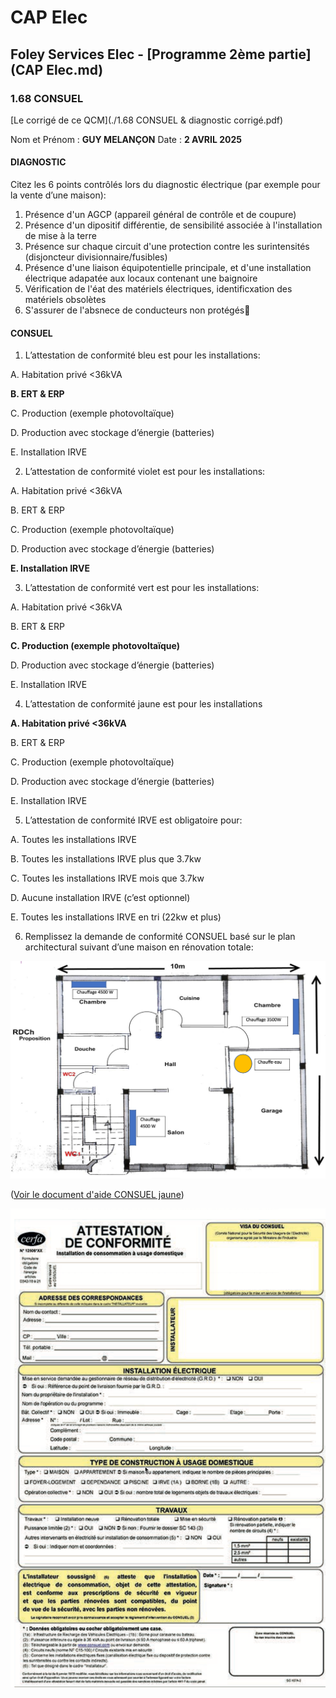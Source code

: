 # CAP Elec
## Foley Services Elec - [Programme 2ème partie](CAP Elec.md)

### 1.68 CONSUEL


[Le corrigé de ce QCM](./1.68 CONSUEL & diagnostic corrigé.pdf)

Nom et Prénom	: **GUY MELANÇON**	Date : **2 AVRIL 2025**

#### DIAGNOSTIC

Citez les 6 points contrôlés lors du diagnostic électrique (par exemple pour la vente d’une maison):

1. Présence d'un AGCP (appareil général de contrôle et de coupure)
2. Présence d'un dipositif différentie, de sensibilité associée à l'installation de mise à la terre
3. Présence sur chaque circuit d'une protection contre les surintensités (disjoncteur divisionnaire/fusibles)
4. Présence d'une liaison équipotentielle principale, et d'une installation électrique adapatée aux locaux contenant une baignoire
5. Vérification de l'éat des matériels électriques, identificxation des matériels obsolètes
6. S'assurer de l'absnece de conducteurs non protégés

#### CONSUEL

1. L’attestation de conformité bleu est pour les installations:

  A. Habitation privé <36kVA

  **B. ERT & ERP**

  C. Production (exemple photovoltaïque)

  D. Production avec stockage d’énergie (batteries)

  E. Installation IRVE


2. L’attestation de conformité violet est pour les installations:

  A. Habitation privé <36kVA

  B. ERT & ERP

  C. Production (exemple photovoltaïque)

  D. Production avec stockage d’énergie (batteries)

  **E. Installation IRVE**


3. L’attestation de conformité vert est pour les installations:

  A. Habitation privé <36kVA

  B. ERT & ERP

  **C. Production (exemple photovoltaïque)**

  D. Production avec stockage d’énergie (batteries)

  E. Installation IRVE

4. L’attestation de conformité jaune est pour les installations

  **A. Habitation privé <36kVA**

  B. ERT & ERP

  C. Production (exemple photovoltaïque)

  D. Production avec stockage d’énergie (batteries)

  E. Installation IRVE


5. L’attestation de conformité IRVE est obligatoire pour:

  A. Toutes les installations IRVE

  B. Toutes les installations IRVE plus que 3.7kw

  C. Toutes les installations IRVE mois que 3.7kw

  D. Aucune installation IRVE (c’est optionnel)

  E. Toutes les installations IRVE en tri (22kw et plus)


6. Remplissez la demande de conformité CONSUEL basé sur le plan architectural suivant d’une maison en rénovation totale:

<img src="../images/plan_architectural.png" width="800">

([Voir le document d'aide CONSUEL jaune](../docs/AIDE_ACONSUEL_ACJ.pdf))

<img src="../images/attestation_consuel_jaune.png" width="800">
